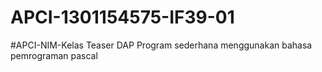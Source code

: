 # APCI-1301154575-IF39-01
   #APCI-NIM-Kelas
            Teaser DAP
            Program sederhana menggunakan bahasa pemrograman pascal
